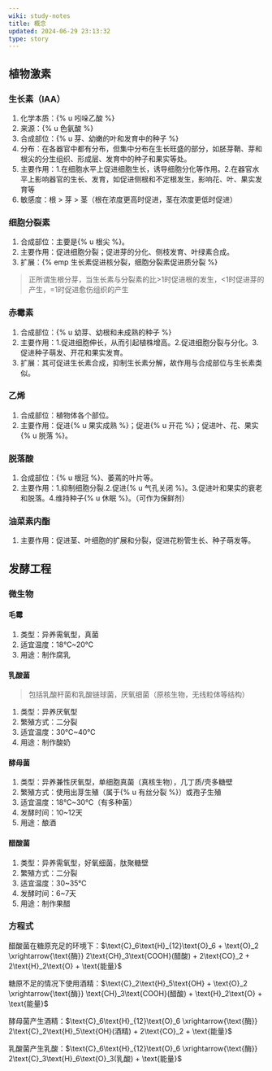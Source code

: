 ```yaml
---
wiki: study-notes
title: 概念
updated: 2024-06-29 23:13:32
type: story
---
```


## 植物激素

### 生长素（IAA）

1. 化学本质：{% u 吲哚乙酸 %}
2. 来源：{% u 色氨酸 %}
3. 合成部位：{% u 芽、幼嫩的叶和发育中的种子 %}
4. 分布：在各器官中都有分布，但集中分布在生长旺盛的部分，如胚芽鞘、芽和根尖的分生组织、形成层、发育中的种子和果实等处。
5. 主要作用：1.在细胞水平上促进细胞生长，诱导细胞分化等作用。2.在器官水平上影响器官的生长、发育，如促进侧根和不定根发生，影响花、叶、果实发育等
6. 敏感度：根 > 芽 > 茎（根在浓度更高时促进，茎在浓度更低时促进）

### 细胞分裂素

1. 合成部位：主要是{% u 根尖 %}。 
2. 主要作用：促进细胞分裂；促进芽的分化、侧枝发育、叶绿素合成。
3. 扩展：{% emp 生长素促进核分裂，细胞分裂素促进质分裂 %}

> 正所谓生根分芽，当生长素与分裂素的比>1时促进根的发生，<1时促进芽的产生，=1时促进愈伤组织的产生

### 赤霉素

1. 合成部位：{% u 幼芽、幼根和未成熟的种子 %}
2. 主要作用：1.促进细胞伸长，从而引起植株增高。2.促进细胞分裂与分化。3.促进种子萌发、开花和果实发育。
3. 扩展：其可促进生长素合成，抑制生长素分解，故作用与合成部位与生长素类似。

### 乙烯

1. 合成部位：植物体各个部位。 
2. 主要作用：促进{% u 果实成熟 %}；促进{% u 开花 %}；促进叶、花、果实{% u 脱落 %}。

### 脱落酸

1. 合成部位：{% u 根冠 %}、萎蔫的叶片等。 
2. 主要作用：1.抑制细胞分裂.2.促进{% u 气孔关闭 %}。3.促进叶和果实的衰老和脱落。4.维持种子{% u 休眠 %}。（可作为保鲜剂）

### 油菜素内酯

1. 主要作用：促进茎、叶细胞的扩展和分裂，促进花粉管生长、种子萌发等。

## 发酵工程

### 微生物

#### 毛霉

1. 类型：异养需氧型，真菌
2. 适宜温度：18℃~20℃
3. 用途：制作腐乳

#### 乳酸菌

> 包括乳酸杆菌和乳酸链球菌，厌氧细菌（原核生物，无线粒体等结构）

1. 类型：异养厌氧型
2. 繁殖方式：二分裂
3. 适宜温度：30℃~40℃
4. 用途：制作酸奶

#### 酵母菌

1. 类型：异养兼性厌氧型，单细胞真菌（真核生物），几丁质/壳多糖壁
2. 繁殖方式：使用出芽生殖（属于{% u 有丝分裂 %}）或孢子生殖
3. 适宜温度：18℃~30℃（有多种菌）
4. 发酵时间：10~12天
5. 用途：酿酒

#### 醋酸菌

1. 类型：异养需氧型，好氧细菌，肽聚糖壁
2. 繁殖方式：二分裂
3. 适宜温度：30~35℃
4. 发酵时间：6~7天
5. 用途：制作果醋

### 方程式

醋酸菌在糖原充足的环境下：$\text{C}_6\text{H}_{12}\text{O}_6 + \text{O}_2 \xrightarrow{\text{酶}} 2\text{CH}_3\text{COOH}(醋酸) + 2\text{CO}_2 + 2\text{H}_2\text{O} + \text{能量}$

糖原不足的情况下使用酒精：$\text{C}_2\text{H}_5\text{OH} + \text{O}_2 \xrightarrow{\text{酶}} \text{CH}_3\text{COOH}(醋酸) + \text{H}_2\text{O} + \text{能量}$

酵母菌产生酒精：$\text{C}_6\text{H}_{12}\text{O}_6 \xrightarrow{\text{酶}} 2\text{C}_2\text{H}_5\text{OH}(酒精) + 2\text{CO}_2 + \text{能量}$

乳酸菌产生乳酸：$\text{C}_6\text{H}_{12}\text{O}_6 \xrightarrow{\text{酶}} 2\text{C}_3\text{H}_6\text{O}_3(乳酸) + \text{能量}$
